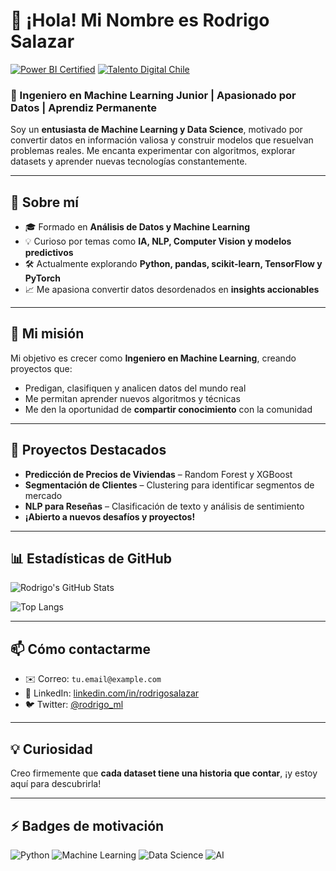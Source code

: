 # 👋 ¡Hola! Mi Nombre es Rodrigo Salazar
[![Power BI Certified](https://img.shields.io/badge/Power%20BI-Certified-008272?style=for-the-badge&logo=microsoft-power-bi&logoColor=white)](https://learn.microsoft.com/api/credentials/share/es-es/Rodrigo-4233/B563006D3FC65B06?sharingId=DFD33DFDD0C3E4A3)
[![Talento Digital Chile](https://img.shields.io/badge/Talento%20Digital%20%20%20Chile-8A2BE2)](https://www.acreditta.com/credential/99483c7a-8065-4e50-9328-df9a1884c88a)



### 🌱 Ingeniero en Machine Learning Junior | Apasionado por Datos | Aprendiz Permanente  

Soy un **entusiasta de Machine Learning y Data Science**, motivado por convertir datos en información valiosa y construir modelos que resuelvan problemas reales. Me encanta experimentar con algoritmos, explorar datasets y aprender nuevas tecnologías constantemente.

---

## 🚀 Sobre mí
- 🎓 Formado en **Análisis de Datos y Machine Learning**  
- 💡 Curioso por temas como **IA, NLP, Computer Vision y modelos predictivos**  
- 🛠 Actualmente explorando **Python, pandas, scikit-learn, TensorFlow y PyTorch**  
- 📈 Me apasiona convertir datos desordenados en **insights accionables**  

---

## 🌟 Mi misión
Mi objetivo es crecer como **Ingeniero en Machine Learning**, creando proyectos que:  
- Predigan, clasifiquen y analicen datos del mundo real  
- Me permitan aprender nuevos algoritmos y técnicas  
- Me den la oportunidad de **compartir conocimiento** con la comunidad  

---

## 📂 Proyectos Destacados
- **Predicción de Precios de Viviendas** – Random Forest y XGBoost  
- **Segmentación de Clientes** – Clustering para identificar segmentos de mercado  
- **NLP para Reseñas** – Clasificación de texto y análisis de sentimiento  
- **¡Abierto a nuevos desafíos y proyectos!**  

---

## 📊 Estadísticas de GitHub

![Rodrigo's GitHub Stats](https://github-readme-stats.vercel.app/api?username=rg-salazar&show_icons=true&theme=tokyonight&count_private=true)

![Top Langs](https://github-readme-stats.vercel.app/api/top-langs/?username=rg-salazar&layout=compact&theme=tokyonight)

---

## 📫 Cómo contactarme
- ✉️ Correo: `tu.email@example.com`  
- 🔗 LinkedIn: [linkedin.com/in/rodrigosalazar](https://linkedin.com/in/rodrigosalazar)  
- 🐦 Twitter: [@rodrigo_ml](https://twitter.com/rodrigo_ml)  

---

## 💡 Curiosidad
Creo firmemente que **cada dataset tiene una historia que contar**, ¡y estoy aquí para descubrirla!  

---

## ⚡ Badges de motivación

![Python](https://img.shields.io/badge/Python-3776AB?style=for-the-badge&logo=python&logoColor=white) 
![Machine Learning](https://img.shields.io/badge/Machine_Learning-F7DF1E?style=for-the-badge&logo=TensorFlow&logoColor=white) 
![Data Science](https://img.shields.io/badge/Data_Science-FF6F61?style=for-the-badge&logo=Apache%20Spark&logoColor=white)
![AI](https://img.shields.io/badge/Artificial_Intelligence-4B0082?style=for-the-badge&logo=opencv&logoColor=white)

